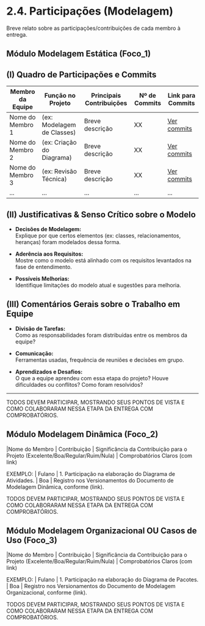 # 2.4. Participações (Modelagem)

Breve relato sobre as participações/contribuições de cada membro à entrega. 

## Módulo Modelagem Estática (Foco_1)

## (I) Quadro de Participações e Commits

| Membro da Equipe       | Função no Projeto           | Principais Contribuições | Nº de Commits | Link para Commits |
|------------------------|-----------------------------|---------------------------|----------------|-------------------|
| Nome do Membro 1       | (ex: Modelagem de Classes)  | Breve descrição           | XX             | [Ver commits](URL)|
| Nome do Membro 2       | (ex: Criação do Diagrama)   | Breve descrição           | XX             | [Ver commits](URL)|
| Nome do Membro 3       | (ex: Revisão Técnica)       | Breve descrição           | XX             | [Ver commits](URL)|
| ...                    | ...                         | ...                       | ...            | ...               |

## (II) Justificativas & Senso Crítico sobre o Modelo

- **Decisões de Modelagem:**  
  Explique por que certos elementos (ex: classes, relacionamentos, heranças) foram modelados dessa forma.
  
- **Aderência aos Requisitos:**  
  Mostre como o modelo está alinhado com os requisitos levantados na fase de entendimento.

- **Possíveis Melhorias:**  
  Identifique limitações do modelo atual e sugestões para melhoria.

## (III) Comentários Gerais sobre o Trabalho em Equipe

- **Divisão de Tarefas:**  
  Como as responsabilidades foram distribuídas entre os membros da equipe?

- **Comunicação:**  
  Ferramentas usadas, frequência de reuniões e decisões em grupo.

- **Aprendizados e Desafios:**  
  O que a equipe aprendeu com essa etapa do projeto? Houve dificuldades ou conflitos? Como foram resolvidos?

---

TODOS DEVEM PARTICIPAR, MOSTRANDO SEUS PONTOS DE VISTA E COMO COLABORARAM NESSA ETAPA DA ENTREGA COM COMPROBATÓRIOS.


## Módulo Modelagem Dinâmica (Foco_2)

|Nome do Membro | Contribuição | Significância da Contribuição para o Projeto (Excelente/Boa/Regular/Ruim/Nula) | Comprobatórios Claros (com link)

EXEMPLO:
| Fulano  |  1. Participação na elaboração do Diagrama de Atividades. | Boa | Registro nos Versionamentos do Documento de Modelagem Dinâmica, conforme (link).

TODOS DEVEM PARTICIPAR, MOSTRANDO SEUS PONTOS DE VISTA E COMO COLABORARAM NESSA ETAPA DA ENTREGA COM COMPROBATÓRIOS.


## Módulo Modelagem Organizacional OU Casos de Uso (Foco_3)

|Nome do Membro | Contribuição | Significância da Contribuição para o Projeto (Excelente/Boa/Regular/Ruim/Nula) | Comprobatórios Claros (com link)

EXEMPLO:
| Fulano  |  1. Participação na elaboração do Diagrama de Pacotes. | Boa | Registro nos Versionamentos do Documento de Modelagem Organizacional, conforme (link).

TODOS DEVEM PARTICIPAR, MOSTRANDO SEUS PONTOS DE VISTA E COMO COLABORARAM NESSA ETAPA DA ENTREGA COM COMPROBATÓRIOS.
